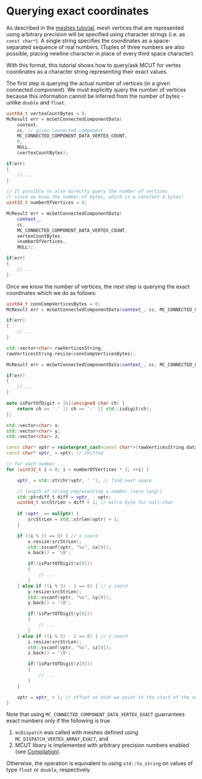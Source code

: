 # Querying exact coordinates

As described in the [meshes tutorial](tutorials/meshes), mesh vertices that are represented using arbitrary precision will be specified using character strings (i.e. as `const char*`). A single string specifies the coordinates as a space-separated sequence of real numbers. (Tuples of three numbers are also possible, placing newline character in place of every third space character). 

With this format, this tutorial shows how to query/ask MCUT for vertex coordinates as a character string representing their exact values. 

The first step is querying the actual number of vertices (in a given connected component). We must explicitly query the number of vertices because this information cannot be inferred from the number of bytes - unlike `double` and `float`. 

```c++
uint64_t vertexCountBytes = 0;
McResult err = mcGetConnectedComponentData(
    context, 
    cc, // given connected component 
    MC_CONNECTED_COMPONENT_DATA_VERTEX_COUNT, 
    0, 
    NULL, 
    &vertexCountBytes);

if(err)
{
    // ...
}

// It possible to also directly query the number of vertices 
// since we know the number of bytes, which is a constant 4 bytes!
uint32_t numberOfVertices = 0;

McResult err = mcGetConnectedComponentData(
    context_, 
    cc, 
    MC_CONNECTED_COMPONENT_DATA_VERTEX_COUNT, 
    vertexCountBytes, 
    &numberOfVertices, 
    NULL);

if(err)
{
    // ...
}
```

Once we know the number of vertices, the next step is querying the exact coordinates which we do as follows:

```c++
uint64_t connCompVerticesBytes = 0;
McResult err = mcGetConnectedComponentData(context_, cc, MC_CONNECTED_COMPONENT_DATA_VERTEX_EXACT, 0, NULL, &connCompVerticesBytes);

if(err)
{
    // ...
}

std::vector<char> rawVerticesString;
rawVerticesString.resize(connCompVerticesBytes);

McResult err = mcGetConnectedComponentData(context_, cc, MC_CONNECTED_COMPONENT_DATA_VERTEX_EXACT, connCompVerticesBytes, (void*)rawVerticesString.data(), NULL);

if(err)
{
    // ...
}

auto isPartOfDigit = [&](unsigned char ch) {
    return ch == '.' || ch == '-' || std::isdigit(ch);
};

std::vector<char> x;
std::vector<char> y;
std::vector<char> z;

const char* vptr = reinterpret_cast<const char*>(rawVerticesString.data());
const char* vptr_ = vptr; // shifted

// for each number ...
for (uint32_t i = 0; i < numberOfVertices * 3; ++i) {

    vptr_ = std::strchr(vptr, ' '); // find next space

    // length of string representing a number (very long!)
    std::ptrdiff_t diff = vptr_ - vptr;
    uint64_t srcStrLen = diff + 1; // extra byte for null-char
    
    if (vptr_ == nullptr) {
        srcStrLen = std::strlen(vptr) + 1;
    }

    if ((i % 3) == 0) { // x coord
        x.resize(srcStrLen);
        std::sscanf(vptr, "%s", &x[0]);
        x.back() = '\0';

        if(!isPartOfDigit(x[0]))
        {
            // ...
        }
    } else if ((i % 3) - 1 == 0) { // y coord
        y.resize(srcStrLen);
        std::sscanf(vptr, "%s", &y[0]);
        y.back() = '\0';

        if(!isPartOfDigit(y[0]))
        {
            // ...
        }
    } else if ((i % 3) - 2 == 0) { // z coord
        z.resize(srcStrLen);
        std::sscanf(vptr, "%s", &z[0]);
        z.back() = '\0';

        if(!isPartOfDigit(z[0]))
        {
            // ...
        }
    }

    vptr = vptr_ + 1; // offset so that we point to the start of the next number/line
}
```

Note that using `MC_CONNECTED_COMPONENT_DATA_VERTEX_EXACT` guarrantees exact numbers only if the following is true 

1. `mcDispatch` was called with meshes defined using `MC_DISPATCH_VERTEX_ARRAY_EXACT`, and 
2. MCUT libary is implemented with arbitrary precision numbers enabled (see [Compilation](building)). 

Otherwise, the operation is equivalent to using `std::to_string` on values of type `float` or `double`, respectively.
